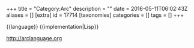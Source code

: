 +++
title = "Category:Arc"
description = ""
date = 2016-05-11T06:02:43Z
aliases = []
[extra]
id = 17714
[taxonomies]
categories = []
tags = []
+++

{{language}}
{{implementation|Lisp}}

http://arclanguage.org
